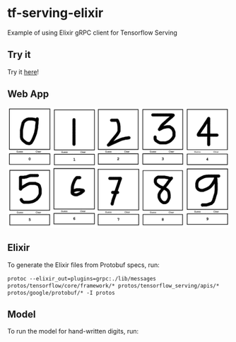 # tf-serving-elixir

Example of using Elixir gRPC client for Tensorflow Serving

## Try it

Try it [here](https://dnlserrano.dev/digits)!

## Web App

![](docs/images/intro.png)

## Elixir

To generate the Elixir files from Protobuf specs, run:

```
protoc --elixir_out=plugins=grpc:./lib/messages protos/tensorflow/core/framework/* protos/tensorflow_serving/apis/* protos/google/protobuf/* -I protos
```

## Model

To run the model for hand-written digits, run:

```
```


